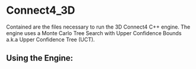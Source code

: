 # Connect4_3D
Contained are the files necessary to run the 3D Connect4 C++ engine. The engine uses a Monte Carlo Tree Search with Upper Confidence Bounds a.k.a Upper Confidence Tree (UCT).

## Using the Engine:
  
